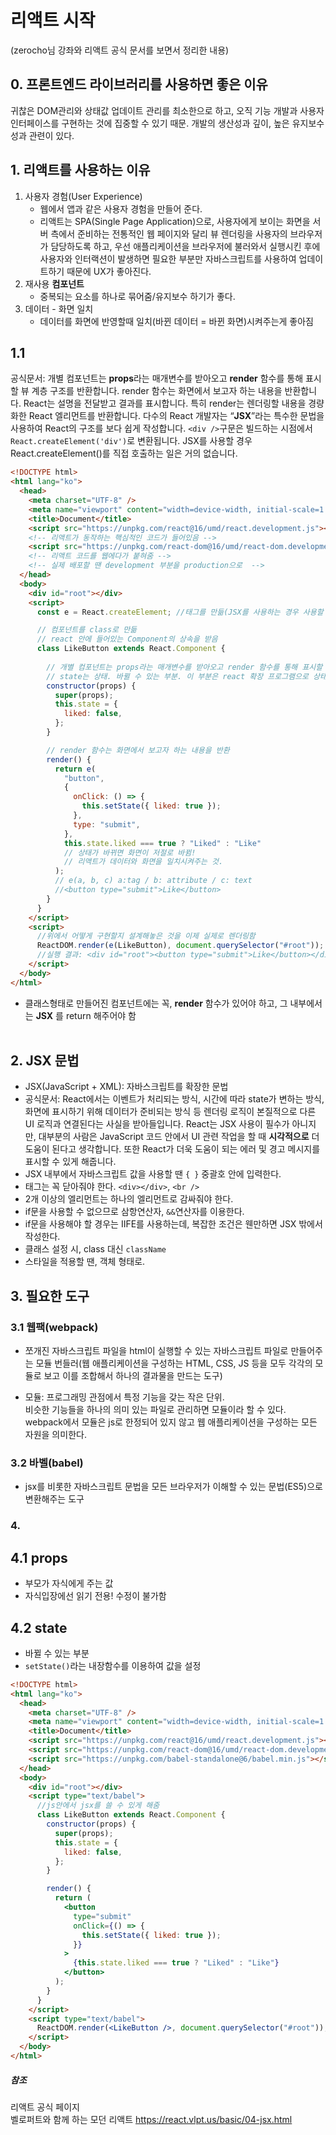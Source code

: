# 리액트 시작
(zerocho님 강좌와 리액트 공식 문서를 보면서 정리한 내용)  

## 0. 프론트엔드 라이브러리를 사용하면 좋은 이유
귀찮은 DOM관리와 상태값 업데이트 관리를 최소한으로 하고, 오직 기능 개발과 사용자 인터페이스를 구현하는 것에 집중할 수 있기 때문. 개발의 생산성과 깊이, 높은 유지보수성과 관련이 있다.

## 1. 리액트를 사용하는 이유
1. 사용자 경험(User Experience)
     - 웹에서 앱과 같은 사용자 경험을 만들어 준다.
     - 리액트는 SPA(Single Page Application)으로, 사용자에게 보이는 화면을 서버 측에서 준비하는 전통적인 웹 페이지와 달리 뷰 렌더링을 사용자의 브라우저가 담당하도록 하고, 우선 애플리케이션을 브라우저에 불러와서 실행시킨 후에 사용자와 인터랙션이 발생하면 필요한 부분만 자바스크립트를 사용하여 업데이트하기 때문에 UX가 좋아진다.
2. 재사용 **컴포넌트**
     - 중복되는 요소를 하나로 묶어줌/유지보수 하기가 좋다.
3. 데이터 - 화면 일치
    - 데이터를 화면에 반영할때 일치(바뀐 데이터 = 바뀐 화면)시켜주는게 좋아짐
 
## 1.1 
공식문서: 개별 컴포넌트는 **props**라는 매개변수를 받아오고 **render** 함수를 통해 표시할 뷰 계층 구조를 반환합니다. render 함수는 화면에서 보고자 하는 내용을 반환합니다. React는 설명을 전달받고 결과를 표시합니다. 특히 render는 렌더링할 내용을 경량화한 React 엘리먼트를 반환합니다. 다수의 React 개발자는 “**JSX**”라는 특수한 문법을 사용하여 React의 구조를 보다 쉽게 작성합니다. `<div />`구문은 빌드하는 시점에서 `React.createElement('div')`로 변환됩니다. JSX를 사용할 경우 React.createElement()를 직접 호출하는 일은 거의 없습니다.

```html
<!DOCTYPE html>
<html lang="ko">
  <head>
    <meta charset="UTF-8" />
    <meta name="viewport" content="width=device-width, initial-scale=1.0" />
    <title>Document</title>
    <script src="https://unpkg.com/react@16/umd/react.development.js"></script>
    <!-- 리액트가 동작하는 핵심적인 코드가 들어있음 -->
    <script src="https://unpkg.com/react-dom@16/umd/react-dom.development.js"></script>
    <!-- 리액트 코드를 웹에다가 붙혀줌 -->
    <!-- 실제 배포할 땐 development 부분을 production으로  -->
  </head>
  <body>
    <div id="root"></div>
    <script>
      const e = React.createElement; //태그를 만듦(JSX를 사용하는 경우 사용할 일은 거의 없음)

      // 컴포넌트를 class로 만듦
      // react 안에 들어있는 Component의 상속을 받음
      class LikeButton extends React.Component {
      
        // 개별 컴포넌트는 props라는 매개변수를 받아오고 render 함수를 통해 표시할 뷰 계층 구조를 반환함
        // state는 상태. 바뀔 수 있는 부분. 이 부분은 react 확장 프로그램으로 상태를 확인할 수 있음
        constructor(props) {
          super(props);
          this.state = {
            liked: false,
          };
        }

        // render 함수는 화면에서 보고자 하는 내용을 반환
        render() {
          return e(
            "button",
            {
              onClick: () => {
                this.setState({ liked: true });
              },
              type: "submit",
            },
            this.state.liked === true ? "Liked" : "Like"
            // 상태가 바뀌면 화면이 저절로 바뀜!
            // 리액트가 데이터와 화면을 일치시켜주는 것.
          );
          // e(a, b, c) a:tag / b: attribute / c: text
          //<button type="submit">Like</button>
        }
      }
    </script>
    <script>
      //위에서 어떻게 구현할지 설계해놓은 것을 이제 실제로 렌더링함
      ReactDOM.render(e(LikeButton), document.querySelector("#root"));
      //실행 결과: <div id="root"><button type="submit">Like</button></div>
    </script>
  </body>
</html>

```
- 클래스형태로 만들어진 컴포넌트에는 꼭, **render** 함수가 있어야 하고, 그 내부에서는 **JSX** 를 return 해주어야 함  
&nbsp;  
## 2. JSX 문법
- JSX(JavaScript + XML): 자바스크립트를 확장한 문법
- 공식문서: React에서는 이벤트가 처리되는 방식, 시간에 따라 state가 변하는 방식, 화면에 표시하기 위해 데이터가 준비되는 방식 등 렌더링 로직이 본질적으로 다른 UI 로직과 연결된다는 사실을 받아들입니다. React는 JSX 사용이 필수가 아니지만, 대부분의 사람은 JavaScript 코드 안에서 UI 관련 작업을 할 때 **시각적으로** 더 도움이 된다고 생각합니다. 또한 React가 더욱 도움이 되는 에러 및 경고 메시지를 표시할 수 있게 해줍니다.
- JSX 내부에서 자바스크립트 값을 사용할 땐 `{ }` 중괄호 안에 입력한다.
- 태그는 꼭 닫아줘야 한다. `<div></div>`, `<br />`
- 2개 이상의 엘리먼트는 하나의 엘리먼트로 감싸줘야 한다.
- if문을 사용할 수 없으므로 삼항연산자, `&&`연산자를 이용한다. 
- if문을 사용해야 할 경우는 IIFE를 사용하는데, 복잡한 조건은 웬만하면 JSX 밖에서 작성한다.
- 클래스 설정 시, class 대신 `className`
- 스타일을 적용할 땐, 객체 형태로.

## 3. 필요한 도구
### 3.1 웹팩(webpack) 
- 쪼개진 자바스크립트 파일을 html이 실행할 수 있는 자바스크립트 파일로 만들어주는 모듈 번들러(웹 애플리케이션을 구성하는 HTML, CSS, JS 등을 모두 각각의 모듈로 보고 이를 조합해서 하나의 결과물을 만드는 도구)

- 모듈: 프로그래밍 관점에서 특정 기능을 갖는 작은 단위.  
  비슷한 기능들을 하나의 의미 있는 파일로 관리하면 모듈이라 할 수 있다.  
  webpack에서 모듈은 js로 한정되어 있지 않고 웹 애플리케이션을 구성하는 모든 자원을 의미한다.
  
### 3.2 바벨(babel)
  - jsx를 비롯한 자바스크립트 문법을 모든 브라우저가 이해할 수 있는 문법(ES5)으로 변환해주는 도구

### 4. 
## 4.1 props
  - 부모가 자식에게 주는 값
  - 자식입장에선 읽기 전용! 수정이 불가함
## 4.2 state
  - 바뀔 수 있는 부분
  - `setState()`라는 내장함수를 이용하여 값을 설정
```html
<!DOCTYPE html>
<html lang="ko">
  <head>
    <meta charset="UTF-8" />
    <meta name="viewport" content="width=device-width, initial-scale=1.0" />
    <title>Document</title>
    <script src="https://unpkg.com/react@16/umd/react.development.js"></script>
    <script src="https://unpkg.com/react-dom@16/umd/react-dom.development.js"></script>
    <script src="https://unpkg.com/babel-standalone@6/babel.min.js"></script>
  </head>
  <body>
    <div id="root"></div>
    <script type="text/babel">
      //js안에서 jsx를 쓸 수 있게 해줌
      class LikeButton extends React.Component {
        constructor(props) {
          super(props);
          this.state = {
            liked: false,
          };
        }

        render() {
          return (
            <button
              type="submit"
              onClick={() => {
                this.setState({ liked: true });
              }}
            >
              {this.state.liked === true ? "Liked" : "Like"}
            </button>
          );
        }
      }
    </script>
    <script type="text/babel">
      ReactDOM.render(<LikeButton />, document.querySelector("#root"));
    </script>
  </body>
</html>
```
##### 참조
리액트 공식 페이지  
벨로퍼트와 함께 하는 모던 리액트 <https://react.vlpt.us/basic/04-jsx.html>
